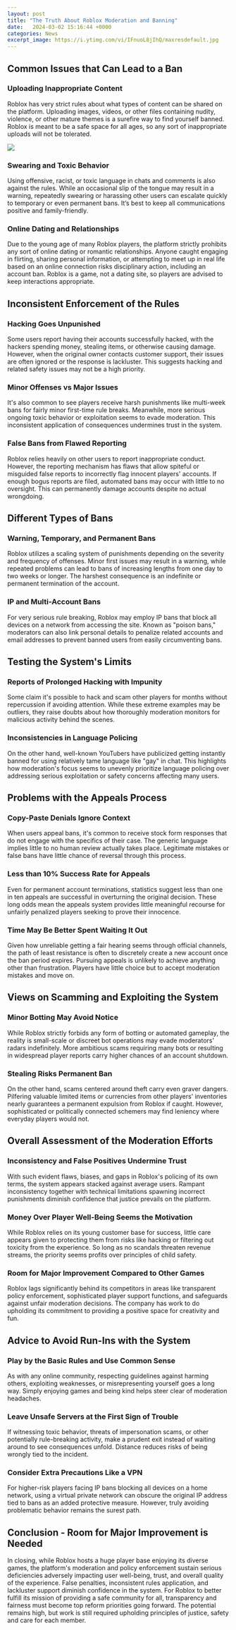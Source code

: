 ```yaml
---
layout: post
title: "The Truth About Roblox Moderation and Banning"
date:   2024-03-02 15:16:44 +0000
categories: News
excerpt_image: https://i.ytimg.com/vi/IFnuoL8jIhQ/maxresdefault.jpg
---
```

## Common Issues that Can Lead to a Ban
### Uploading Inappropriate Content
Roblox has very strict rules about what types of content can be shared on the platform. Uploading images, videos, or other files containing nudity, violence, or other mature themes is a surefire way to find yourself banned. Roblox is meant to be a safe space for all ages, so any sort of inappropriate uploads will not be tolerated. 


![](https://i.ytimg.com/vi/IFnuoL8jIhQ/maxresdefault.jpg)
### Swearing and Toxic Behavior 
Using offensive, racist, or toxic language in chats and comments is also against the rules. While an occasional slip of the tongue may result in a warning, repeatedly swearing or harassing other users can escalate quickly to temporary or even permanent bans. It’s best to keep all communications positive and family-friendly.

### Online Dating and Relationships
Due to the young age of many Roblox players, the platform strictly prohibits any sort of online dating or romantic relationships. Anyone caught engaging in flirting, sharing personal information, or attempting to meet up in real life based on an online connection risks disciplinary action, including an account ban. Roblox is a game, not a dating site, so players are advised to keep interactions appropriate.

## Inconsistent Enforcement of the Rules
### Hacking Goes Unpunished 
Some users report having their accounts successfully hacked, with the hackers spending money, stealing items, or otherwise causing damage. However, when the original owner contacts customer support, their issues are often ignored or the response is lackluster. This suggests hacking and related safety issues may not be a high priority.

### Minor Offenses vs Major Issues
It's also common to see players receive harsh punishments like multi-week bans for fairly minor first-time rule breaks. Meanwhile, more serious ongoing toxic behavior or exploitation seems to evade moderation. This inconsistent application of consequences undermines trust in the system.

### False Bans from Flawed Reporting 
Roblox relies heavily on other users to report inappropriate conduct. However, the reporting mechanism has flaws that allow spiteful or misguided false reports to incorrectly flag innocent players' accounts. If enough bogus reports are filed, automated bans may occur with little to no oversight. This can permanently damage accounts despite no actual wrongdoing.

## Different Types of Bans
### Warning, Temporary, and Permanent Bans  
Roblox utilizes a scaling system of punishments depending on the severity and frequency of offenses. Minor first issues may result in a warning, while repeated problems can lead to bans of increasing lengths from one day to two weeks or longer. The harshest consequence is an indefinite or permanent termination of the account.

### IP and Multi-Account Bans  
For very serious rule breaking, Roblox may employ IP bans that block all devices on a network from accessing the site. Known as "poison bans," moderators can also link personal details to penalize related accounts and email addresses to prevent banned users from easily circumventing bans.

## Testing the System's Limits
### Reports of Prolonged Hacking with Impunity
Some claim it's possible to hack and scam other players for months without repercussion if avoiding attention. While these extreme examples may be outliers, they raise doubts about how thoroughly moderation monitors for malicious activity behind the scenes. 

### Inconsistencies in Language Policing  
On the other hand, well-known YouTubers have publicized getting instantly banned for using relatively tame language like "gay" in chat. This highlights how moderation's focus seems to unevenly prioritize language policing over addressing serious exploitation or safety concerns affecting many users.

## Problems with the Appeals Process
### Copy-Paste Denials Ignore Context
When users appeal bans, it's common to receive stock form responses that do not engage with the specifics of their case. The generic language implies little to no human review actually takes place. Legitimate mistakes or false bans have little chance of reversal through this process.

### Less than 10% Success Rate for Appeals
Even for permanent account terminations, statistics suggest less than one in ten appeals are successful in overturning the original decision. These long odds mean the appeals system provides little meaningful recourse for unfairly penalized players seeking to prove their innocence. 

### Time May Be Better Spent Waiting It Out  
Given how unreliable getting a fair hearing seems through official channels, the path of least resistance is often to discretely create a new account once the ban period expires. Pursuing appeals is unlikely to achieve anything other than frustration. Players have little choice but to accept moderation mistakes and move on.

## Views on Scamming and Exploiting the System
### Minor Botting May Avoid Notice
While Roblox strictly forbids any form of botting or automated gameplay, the reality is small-scale or discreet bot operations may evade moderators' radars indefinitely. More ambitious scams requiring many bots or resulting in widespread player reports carry higher chances of an account shutdown.

### Stealing Risks Permanent Ban   
On the other hand, scams centered around theft carry even graver dangers. Pilfering valuable limited items or currencies from other players' inventories nearly guarantees a permanent expulsion from Roblox if caught. However, sophisticated or politically connected schemers may find leniency where everyday players would not.

## Overall Assessment of the Moderation Efforts
### Inconsistency and False Positives Undermine Trust
With such evident flaws, biases, and gaps in Roblox's policing of its own terms, the system appears stacked against average users. Rampant inconsistency together with technical limitations spawning incorrect punishments diminish confidence that justice prevails on the platform.

### Money Over Player Well-Being Seems the Motivation
While Roblox relies on its young customer base for success, little care appears given to protecting them from risks like hacking or filtering out toxicity from the experience. So long as no scandals threaten revenue streams, the priority seems profits over principles of child safety.

### Room for Major Improvement Compared to Other Games 
Roblox lags significantly behind its competitors in areas like transparent policy enforcement, sophisticated player support functions, and safeguards against unfair moderation decisions. The company has work to do upholding its commitment to providing a positive space for creativity and fun.

## Advice to Avoid Run-Ins with the System
### Play by the Basic Rules and Use Common Sense
As with any online community, respecting guidelines against harming others, exploiting weaknesses, or misrepresenting yourself goes a long way. Simply enjoying games and being kind helps steer clear of moderation headaches. 

### Leave Unsafe Servers at the First Sign of Trouble  
If witnessing toxic behavior, threats of impersonation scams, or other potentially rule-breaking activity, make a prudent exit instead of waiting around to see consequences unfold. Distance reduces risks of being wrongly tied to the incident.

### Consider Extra Precautions Like a VPN  
For higher-risk players facing IP bans blocking all devices on a home network, using a virtual private network can obscure the original IP address tied to bans as an added protective measure. However, truly avoiding problematic behavior remains the surest path.

## Conclusion - Room for Major Improvement is Needed
In closing, while Roblox hosts a huge player base enjoying its diverse games, the platform's moderation and policy enforcement sustain serious deficiencies adversely impacting user well-being, trust, and overall quality of the experience. False penalties, inconsistent rules application, and lackluster support diminish confidence in the system. For Roblox to better fulfill its mission of providing a safe community for all, transparency and fairness must become top reform priorities going forward. The potential remains high, but work is still required upholding principles of justice, safety and care for each member.